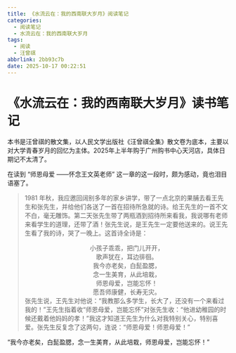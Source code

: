 ```yaml
---
title: 《水流云在：我的西南联大岁月》阅读笔记
categories:
  - 阅读笔记
  - 水流云在：我的西南联大岁月
tags:
  - 阅读
  - 汪曾祺
abbrlink: 2bb93c7b
date: 2025-10-17 00:22:51
---
```


# 《水流云在：我的西南联大岁月》读书笔记

本书是汪曾祺的散文集，以人民文学出版社《汪曾祺全集》散文卷为底本，主要以对大学青春岁月的回忆为主体。2025年上半年购于广州购书中心天河店，具体日期记不太清了。



在读到 “师恩母爱 ——怀念王文英老师” 这一章的这一段时，颇为感动，竟也泪目语塞了。

> 1981 年秋，我应邀回阔别多年的家乡讲学，带了一点北京的果脯去看王先生和张先生，并给他们各送了一首在招待所急就的诗。给王先生的一首不文不白，毫无雕饰。第二天张先生带了两瓶酒到招待所来看我，我说哪有老师来看学生的道理，还带了酒！张先生说，是王先生一定要他送来的。说王先生看了我的诗，哭了一晚上。这首诗全诗是：
>
> <center>小孩子乖乖，把门儿开开，<br>歌声犹在，耳边徘徊。<br>我今亦老矣，白髭盈腮，<br>念一生美育，从此培栽，<br>师恩母爱，岂能忘怀！<br>愿吾师康健，长寿无灾。</center>
> 张先生说，王先生对他说：“我教那么多学生，长大了，还没有一个来看过我的！”王先生指着收“师恩母爱，岂能忘怀”对张先生收：“他进幼稚园的时候还戴着他妈妈的孝！”我这才知道王先生为什么对我特别关心，特别喜爱。张先生反复念了这两句，连说：“师恩母爱！师恩母爱！”

“我今亦老矣，白髭盈腮，念一生美育，从此培栽，师恩母爱，岂能忘怀！”
